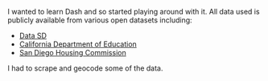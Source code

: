 I wanted to learn Dash and so started playing around with it. All data used is publicly available from various open datasets including:

- [Data SD](https://data.sandiego.gov/)
- [California Department of Education](https://www.cde.ca.gov/ds/si/ds/pubschls.asp)
- [San Diego Housing Commission](https://www.sdhc.org/wp-content/uploads/2018/07/Affordable-Housing-Resource-Guide.pdf)

I had to scrape and geocode some of the data.
